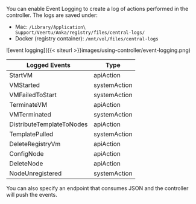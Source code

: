 You can enable Event Logging to create a log of actions performed in the controller. The logs are saved under:

- Mac: `/Library/Application\ Support/Veertu/Anka/registry/files/central-logs/`
- Docker (registry container): `/mnt/vol/files/central-logs`

![event logging]({{< siteurl >}}images/using-controller/event-logging.png) 

| Logged Events | Type |
| ----- | ----- |
| StartVM | apiAction |
| VMStarted | systemAction |
| VMFailedToStart | systemAction |
| TerminateVM | apiAction |
| VMTerminated | systemAction |
| DistributeTemplateToNodes | apiAction |
| TemplatePulled | systemAction |
| DeleteRegistryVm | apiAction |
| ConfigNode | apiAction |
| DeleteNode | apiAction |
| NodeUnregistered | systemAction |

You can also specify an endpoint that consumes JSON and the controller will push the events.